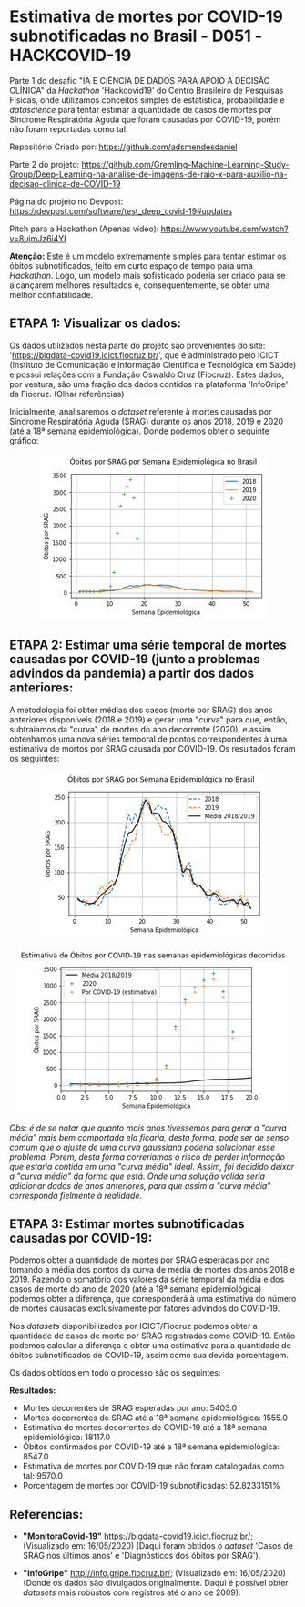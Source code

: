 # Estimativa de mortes por COVID-19 subnotificadas no Brasil - D051 -HACKCOVID-19

  Parte 1 do desafio "IA E CIÊNCIA DE DADOS PARA APOIO A DECISÃO CLÍNICA" da *Hackathon* 'Hackcovid19' do Centro Brasileiro de Pesquisas Físicas, onde utilizamos conceitos simples de estatística, probabilidade e *datascience* para tentar estimar a quantidade de casos de mortes por Síndrome Respiratória Aguda que foram causadas por COVID-19, porém não foram reportadas como tal.

Repositório Criado por: https://github.com/adsmendesdaniel

Parte 2 do projeto: https://github.com/Gremling-Machine-Learning-Study-Group/Deep-Learning-na-analise-de-imagens-de-raio-x-para-auxilio-na-decisao-clinica-de-COVID-19

Página do projeto no Devpost: https://devpost.com/software/test_deep_covid-19#updates

Pitch para a Hackathon (Apenas vídeo): https://www.youtube.com/watch?v=8ujmJz6i4YI

**Atenção:** Este é um modelo extremamente simples para tentar estimar os óbitos subnotificados, feito em curto espaço de tempo para uma *Hackathon*. Logo, um modelo mais sofisticado poderia ser criado para se alcançarem melhores resultados e, consequentemente, se obter uma melhor confiabilidade.

## ETAPA 1: Visualizar os dados:

  Os dados utilizados nesta parte do projeto são provenientes do site: 'https://bigdata-covid19.icict.fiocruz.br/', que é administrado pelo ICICT (Instituto de Comunicação e Informação Científica e Tecnológica em Saúde) e possui relações com a Fundação Oswaldo Cruz (Fiocruz). Estes dados, por ventura, são uma fração dos dados contidos na plataforma 'InfoGripe' da Fiocruz. (Olhar referências)
  
  Inicialmente, analisaremos o *dataset* referente à mortes causadas por Síndrome Respiratória Aguda (SRAG) durante os anos 2018, 2019 e 2020 (até a 18ª semana epidemiológica). Donde podemos obter o sequinte gráfico:
  
  <p align="center">
  <img src="obitos_srag_semana_epidemiologica_brasil.png" align=middle/>
  </p>
  
## ETAPA 2: Estimar uma série temporal de mortes causadas por COVID-19 (junto a problemas advindos da pandemia) a partir dos dados anteriores:

  A metodologia foi obter médias dos casos (morte por SRAG) dos anos anteriores disponíveis (2018 e 2019) e gerar uma "curva" para que, então, subtraiamos da "curva" de mortes do ano decorrente (2020), e assim obtenhamos uma nova séries temporal de pontos correspondentes à uma estimativa de mortos por SRAG causada por COVID-19. Os resultados foram os seguintes:

  <p align="center">
  <img src="obitos_srag_semana_epidemiologica_brasil_media.png" align=middle/>
  </p>
  
  <p align="center">
  <img src="estimativa_obitos_covid_19.png" align=middle/>
  </p>

  *Obs: é de se notar que quanto mais anos tivessemos para gerar a "curva média" mais bem comportada ela ficaria, desta forma, pode ser de senso comum que o ajuste de uma curva gaussiana poderia solucionar esse problema. Porém, desta forma correriamos o risco de perder informação que estaria contida em uma "curva média" ideal. Assim, foi decidido deixar a "curva média" da forma que está. Onde uma solução válida seria adicionar dados de anos anteriores, para que assim a "curva média" corresponda fielmente à realidade.*

## ETAPA 3: Estimar mortes subnotificadas causadas por COVID-19:

  Podemos obter a quantidade de mortes por SRAG esperadas por ano tomando a média dos pontos da curva de média de mortes dos anos 2018 e 2019. Fazendo o somatório dos valores da série temporal da média e dos casos de morte do ano de 2020 (até a 18ª semana epidemiológica) podemos obter a diferença, que corresponderá à uma estimativa do número de mortes causadas exclusivamente por fatores advindos do COVID-19.
  
  Nos *datasets* disponibilizados por ICICT/Fiocruz podemos obter a quantidade de casos de morte por SRAG registradas como COVID-19. Então podemos calcular a diferença e obter uma estimativa para a quantidade de óbitos subnotificados de COVID-19, assim como sua devida porcentagem.
  
  Os dados obtidos em todo o processo são os seguintes:
  
  **Resultados:**
  
  - Mortes decorrentes de SRAG esperadas por ano: 5403.0 
  - Mortes decorrentes de SRAG até a 18ª semana epidemiológica: 1555.0 
  - Estimativa de mortes decorrentes de COVID-19 até a 18ª semana epidemiológica: 18117.0 
  - Óbitos confirmados por COVID-19 até a 18ª semana epidemiológica: 8547.0
  - Estimativa de mortes por COVID-19 que não foram catalogadas como tal: 9570.0
  - Porcentagem de mortes por COVID-19 subnotificadas: 52.8233151% 
  
## Referencias:

* **"MonitoraCovid-19"** https://bigdata-covid19.icict.fiocruz.br/; (Visualizado em: 16/05/2020) (Daqui foram obtidos o *dataset* 'Casos de SRAG nos últimos anos' e 'Diagnósticos dos óbitos por SRAG').

* **"InfoGripe"** http://info.gripe.fiocruz.br/; (Visualizado em: 16/05/2020) (Donde os dados são divulgados originalmente. Daqui é possível obter *datasets* mais robustos com registros até o ano de 2009).
